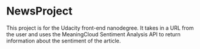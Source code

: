 # NewsProject
This project is for the Udacity front-end nanodegree. It takes in a URL from the user and uses the MeaningCloud Sentiment Analysis API to return information about the sentiment of the article.
